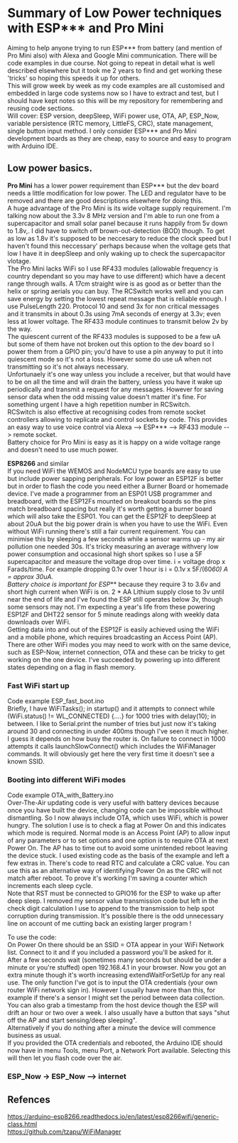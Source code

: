 # Summary of Low Power techniques with ESP*** and Pro Mini
Aiming to help anyone trying to run ESP*** from battery (and mention of Pro Mini also) with Alexa and Google Mini communication. There will be code examples in due course.
Not going to repeat in detail what is well described elsewhere but it took me 2 years to find and get working these 'tricks' so hoping this speeds it up for others.  
This will grow week by week as my code examples are all customised and embedded in large code systems now so I have to extract and test, but I should have kept notes so this will be my repository for remembering and reusing code sections.  
Will cover: ESP version, deepSleep, WiFi power use, OTA, AP, ESP_Now, variable persistence (RTC memory, LittleFS, CRC), state management, single button input method. 
I only consider ESP*** and Pro Mini development boards as they are cheap, easy to source and easy to program with Arduino IDE. 
## Low power basics. 
**Pro Mini** has a lower power requirement than ESP*** but the dev board needs a little modification for low power. The LED and regulator have to be removed and there are good descriptions elsewhere for doing this.   
A huge advantage of the Pro Mini is its wide voltage supply requirement. I'm talking now about the 3.3v 8 MHz version and I'm able to run one from a supercapacitor and small solar panel because it runs happily from 5v down to 1.8v,. I did have to switch off brown-out-detection (BOD) though. To get as low as 1.8v it's supposed to be neccesary to reduce the clock speed but I haven't found this neccessary' perhaps because when the voltage gets that low I have it in deepSleep and only waking up to check the supercapacitor vlotage.  
The Pro Mini lacks WiFi so I use RF433 modules (allowable frequency is country dependant so you may have to use different) which have a decent range through walls. A 17cm straight wire is as good as or better than the helix or spring aerials you can buy. The RCSwitch works well and you can save energy by setting the lowest repeat message that is reliable enough. I use PulseLength 220. Protocol 10 and send 3x for non critical messages and it transmits in about 0.3s using 7mA seconds of energy at 3.3v; even less at lower voltage. The RF433 module continues to transmit below 2v by the way.  
The quiescent current of the RF433 modules is supposed to be a few uA but some of them have not broken out this option to the dev board so I power them from a GPIO pin; you'd have to use a pin anyway to put it into quiescent mode so it's not a loss. However some do use uA when not transmitting so it's not always necessary.  
Unfortunaely it's one way unless you include a receiver, but that would have to be on all the time and will drain the battery, unless you have it wake up periodically and transmit a request for any messages. However for saving sensor data when the odd missing value doesn't matter it's fine. For something urgent I have a high repetition number in RCSwitch.    
RCSwitch is also effective at recognising codes from remote socket controllers allowing to replicate and control sockets by code. This provides an easy way to use voice control via Alexa --> ESP*** --> RF433 module --> remote socket.  
Battery choice for Pro Mini is easy as it is happy on a wide voltage range and doesn't need to use much power. 

**ESP8266** and similar   
If you need WiFi the WEMOS and NodeMCU type boards are easy to use but include power sapping peripherals. For low power an ESP12F is better but in order to flash the code you need either a Burner Board or homemade device. I've made a programmer from an ESP01 USB programmer and breadboard, with the ESP12Fs mounted on breakout boards so the pins match breadboard spacing but really it's worth getting a burner board which will also take the ESP01.
You can get the ESP12F to deepSleep at about 20uA but the big power drain is when you have to use the WiFi. Even without WiFi running there's still a fair current requirement. You can minimise this by sleeping a few seconds while a sensor warms up - my air pollution one needed 30s.
It's tricky measuring an average withvery low power consumption and occasional high short spikes so I use a 5F supercapacitor and measure the voltage drop over time. i = voltage drop x Farads/time. For example dropping 0.1v over 1 hour is i = 0.1v x 5F/(60*60) A = approx 30uA.    
Battery choice is important for ESP*** because they require 3 to 3.6v and short high current when WiFi is on. 2 * AA Lithium supply close to 3v until near the end of life and I've found the ESP still operates below 3v, though some sensors may not. I'm expecting a year's life from these powering ESP12F and DHT22 sensor for 5 minute readings along with weekly data downloads over WiFi.   
Getting data into and out of the ESP12F is easily achieved using the WiFi and a mobile phone, which requires broadcasting an Access Point (AP). There are other WiFi modes you may need to work with on the same device, such as ESP-Now, internet connection, OTA and these can be tricky to get working on the one device. I've succeeded by powering up into different states depending on a flag in flash memory. 

### Fast WiFi start up   
Code example ESP_fast_boot.ino          
Briefly, I have  WiFiTasks(); in startup() and it attempts to connect while (WiFi.status() != WL_CONNECTED) {....} for 1000 tries with delay(10); in between. 
I like to Serial.print the number of tries but just now it's taking around 30 and connecting in under 400ms though I've seen it much higher. I guess it depends on how busy the router is. 
On failure to connect in 1000 attempts it calls launchSlowConnect() which includes the WiFiManager commands. It will obviously get here the very first time it doesn't see a known SSID. 

### Booting into different WiFi modes      
Code example OTA_with_Battery.ino   
Over-The-Air updating code is very useful with battery devices because once you have built the device, changing code can be impossible without dismantling. So I now always include OTA, which uses WiFi, which is power hungry. 
The solution I use is to check a flag at Power On and this indicates which mode is required. Normal mode is an Access Point (AP) to allow input of any parameters or to set options and one option is to require OTA at next Power On. The AP has to time out to avoid some unintended reboot leaving the device stuck. 
I used existing code as the basis of the example and left a few extras in. 
There's code to read RTC and calculate a CRC value. You can use this as an alternative way of identifying Power On as the CRC will not match after reboot. 
To prove it's working I'm saving a counter which increments each sleep cycle.  
Note that RST must be connected to GPIO16 for the ESP to wake up after deep sleep. 
I removed my sensor value transmission code but left in the check digit calculation I use to append to the transmission to help spot corruption during transmission. 
It's possible there is the odd unnecessary line on account of me cutting back an existing larger program ! 

To use the code:   
On Power On there should be an SSID = OTA appear in your WiFi Network list. Connect to it and if you included a password you'll be asked for it.  
After a few seconds wait (sometimes many seconds but should be under a minute or you're stuffed) open 192.168.4.1 in your browser. Now you got an extra minute though it's worth increasing extendWaitForSetUp for any real use. The only function I've got is to input the OTA credentials (your own router WiFi network sign in). However I usually have more than this, for example if there's a sensor I might set the period between data collection. You can also grab a timestamp from the host device though the ESP will drift an hour or two over a week. I also usually have a button that says "shut off the AP and start sensing/deep sleeping".  
Alternatively if you do nothing after a minute the device will commence business as usual.  
If you provided the OTA credentials and rebooted, the Arduino IDE should now have in menu Tools, menu Port, a Network Port available. Selecting this will then let you flash code over the air.  


### ESP_Now -> ESP_Now --> internet


### 


## Refences
https://arduino-esp8266.readthedocs.io/en/latest/esp8266wifi/generic-class.html  
https://github.com/tzapu/WiFiManager   

